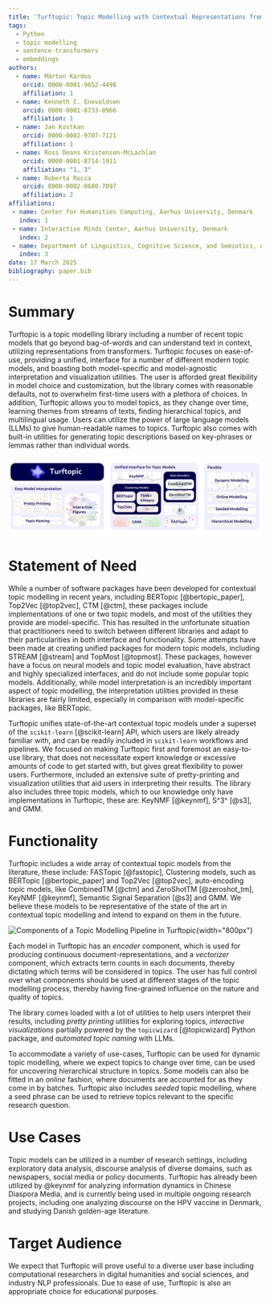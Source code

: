 ```yaml
---
title: 'Turftopic: Topic Modelling with Contextual Representations from Sentence Transformers'
tags:
  - Python
  - topic modelling
  - sentence-transformers
  - embeddings
authors:
  - name: Márton Kardos
    orcid: 0000-0001-9652-4498
    affiliation: 1
  - name: Kenneth C. Enevoldsen
    orcid: 0000-0001-8733-0966
    affiliation: 1
  - name: Jan Kostkan
    orcid: 0000-0002-9707-7121
    affiliation: 1
  - name: Ross Deans Kristensen-McLachlan
    orcid: 0000-0001-8714-1911
    affiliation: "1, 3"
  - name: Roberta Rocca
    orcid: 0000-0002-0680-7097
    affiliation: 2
affiliations:
 - name: Center for Humanities Computing, Aarhus University, Denmark
   index: 1
 - name: Interactive Minds Center, Aarhus University, Denmark
   index: 2
 - name: Department of Linguistics, Cognitive Science, and Semiotics, Aarhus University, Denmark
   index: 3
date: 17 March 2025
bibliography: paper.bib
---
```


# Summary

Turftopic is a topic modelling library including a number of recent topic models that go beyond bag-of-words and can understand text in context, utilizing representations from transformers.
Turftopic focuses on ease-of-use, providing a unified, interface for a number of different modern topic models, and boasting both model-specific and model-agnostic interpretation and visualization utilities.
The user is afforded great flexibility in model choice and customization, but the library comes with reasonable defaults, not to overwhelm first-time users with a plethora of choices.
In addition, Turftopic allows you to model topics, as they change over time, learning themes from streams of texts, finding hierarchical topics, and multilingual usage.
Users can utilize the power of large language models (LLMs) to give human-readable names to topics.
Turftopic also comes with built-in utilities for generating topic descriptions based on key-phrases or lemmas rather than individual words.

![An Overview of Turftopic's Functionality](assets/paper_banner.png)

# Statement of Need

While a number of software packages have been developed for contextual topic modelling in recent years, including BERTopic [@bertopic_paper], Top2Vec [@top2vec], CTM [@ctm], these packages include implementations of one or two topic models, and most of the utilities they provide are model-specific. This has resulted in the unfortunate situation that practitioners need to switch between different libraries and adapt to their particularities in both interface and functionality.
Some attempts have been made at creating unified packages for modern topic models, including STREAM [@stream] and TopMost [@topmost].
These packages, however have a focus on neural models and topic model evaluation, have abstract and highly specialized interfaces, and do not include some popular topic models.
Additionally, while model interpretation is an incredibly important aspect of topic modelling, the interpretation utilities provided in these libraries are fairly limited, especially in comparison with model-specific packages, like BERTopic.

Turftopic unifies state-of-the-art contextual topic models under a superset of the `scikit-learn` [@scikit-learn] API, which users are likely already familiar with, and can be readily included in `scikit-learn` workflows and pipelines.
We focused on making Turftopic first and foremost an easy-to-use library, that does not necessitate expert knowledge or excessive amounts of code to get started with, but gives great flexibility to power users.
Furthermore, included an extensive suite of pretty-printing and visualization utilities that aid users in interpreting their results.
The library also includes three topic models, which to our knowledge only have implementations in Turftopic, these are: KeyNMF [@keynmf], S^3^ [@s3], and GMM.

# Functionality

Turftopic includes a wide array of contextual topic models from the literature, these include:
FASTopic [@fastopic], Clustering models, such as BERTopic [@bertopic_paper] and Top2Vec [@top2vec], auto-encoding topic models, like CombinedTM [@ctm] and ZeroShotTM [@zeroshot_tm], KeyNMF [@keynmf], Semantic Signal Separation [@s3] and GMM.
We believe these models to be representative of the state of the art in contextual topic modelling and intend to expand on them in the future.

![Components of a Topic Modelling Pipeline in Turftopic](https://x-tabdeveloping.github.io/turftopic/images/topic_modeling_pipeline.png){width="800px"}

Each model in Turftopic has an *encoder* component, which is used for producing continuous document-representations, and a *vectorizer* component, which extracts term counts in each documents, thereby dictating which terms will be considered in topics.
The user has full control over what components should be used at different stages of the topic modelling process, thereby having fine-grained influence on the nature and quality of topics.

The library comes loaded with a lot of utilities to help users interpret their results, including *pretty printing* utilities for exploring topics, *interactive visualizations* partially powered by the `topicwizard` [@topicwizard] Python package, and *automated topic naming* with LLMs.

To accommodate a variety of use-cases, Turftopic can be used for dynamic topic modelling, where we expect topics to change over time, can be used for uncovering hierarchical structure in topics.
Some models can also be fitted in an *online* fashion, where documents are accounted for as they come in by batches.
Turftopic also includes *seeded* topic modelling, where a seed phrase can be used to retrieve topics relevant to the specific research question.

# Use Cases

Topic models can be utilized in a number of research settings, including exploratory data analysis, discourse analysis of diverse domains, such as newspapers, social media or policy documents.
Turftopic has already been utilized by @keynmf for analyzing information dynamics in Chinese Diaspora Media, and is currently being used in multiple ongoing research projects, including one analyzing discourse on the HPV vaccine in Denmark, and studying Danish golden-age literature.

# Target Audience

We expect that Turftopic will prove useful to a diverse user base including computational researchers in digital humanities and social sciences, and industry NLP professionals.
Due to ease of use, Turftopic is also an appropriate choice for educational purposes.

